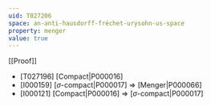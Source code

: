 ```yaml
---
uid: T027206
space: an-anti-hausdorff-fréchet-urysohn-us-space
property: menger
value: true
---
```

[[Proof]]

* [T027196] [Compact|P000016]
* [I000159] [$\sigma$-compact|P000017] => [Menger|P000066]
* [I000121] [Compact|P000016] => [$\sigma$-compact|P000017]

